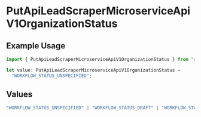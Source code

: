 # PutApiLeadScraperMicroserviceApiV1OrganizationStatus

## Example Usage

```typescript
import { PutApiLeadScraperMicroserviceApiV1OrganizationStatus } from "oppulence-backend-sdk/models/operations";

let value: PutApiLeadScraperMicroserviceApiV1OrganizationStatus =
  "WORKFLOW_STATUS_UNSPECIFIED";
```

## Values

```typescript
"WORKFLOW_STATUS_UNSPECIFIED" | "WORKFLOW_STATUS_DRAFT" | "WORKFLOW_STATUS_ACTIVE" | "WORKFLOW_STATUS_PAUSED" | "WORKFLOW_STATUS_FAILED" | "WORKFLOW_STATUS_COMPLETED" | "WORKFLOW_STATUS_ARCHIVED" | "WORKFLOW_STATUS_PENDING_APPROVAL" | "WORKFLOW_STATUS_VALIDATING" | "WORKFLOW_STATUS_QUOTA_EXCEEDED" | "WORKFLOW_STATUS_WARNING"
```